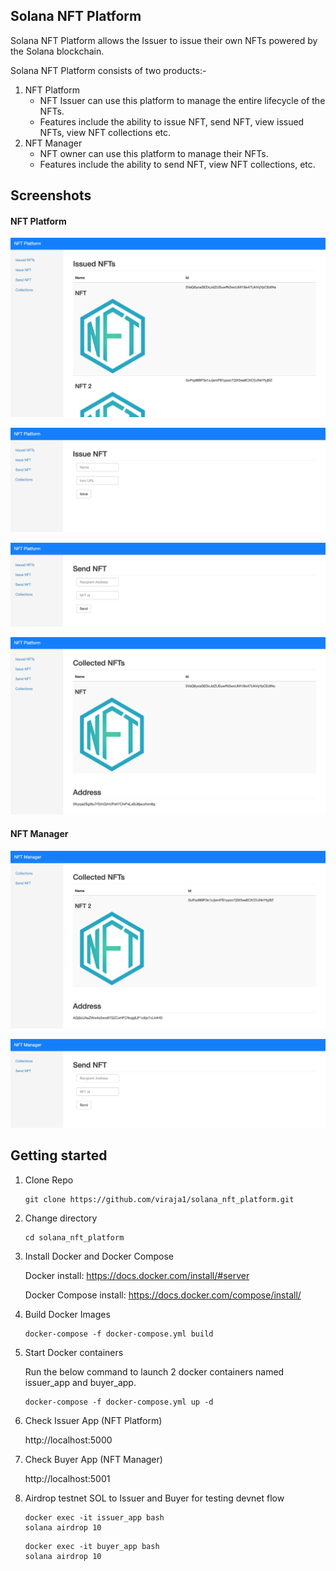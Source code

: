 ## Solana NFT Platform
Solana NFT Platform allows the Issuer to issue their own NFTs powered by the Solana blockchain. 

Solana NFT Platform consists of two products:-

1. NFT Platform
    * NFT Issuer can use this platform to manage the entire lifecycle of the NFTs.
    * Features include the ability to issue NFT, send NFT, view issued NFTs, view NFT collections etc.
2. NFT Manager
    * NFT owner can use this platform to manage their NFTs.
    * Features include the ability to send NFT, view NFT collections, etc.


## Screenshots

#### NFT Platform
![](screenshots/issuer_issued_nfts.png)

![](screenshots/issuer_issue_nft.png)

![](screenshots/issuer_send_nft.png)

![](screenshots/issuer_collections.png)

#### NFT Manager
![](screenshots/buyer_collections.png)

![](screenshots/buyer_send_nft.png)


## Getting started

1) Clone Repo
   ```
   git clone https://github.com/viraja1/solana_nft_platform.git 
   ```
   
2) Change directory
   ```
   cd solana_nft_platform
   ```
   
3) Install Docker and Docker Compose

   Docker install: https://docs.docker.com/install/#server
   
   Docker Compose install: https://docs.docker.com/compose/install/
   
4) Build Docker Images    
   ```
   docker-compose -f docker-compose.yml build     
   ```
   
5) Start Docker containers

   Run the below command to launch 2 docker containers named issuer_app and buyer_app. 
   
   ```
   docker-compose -f docker-compose.yml up -d     
   ```
   
6) Check Issuer App (NFT Platform)

   http://localhost:5000
   
7) Check Buyer App (NFT Manager)

   http://localhost:5001
   
8) Airdrop testnet SOL to Issuer and Buyer for testing devnet flow

   ```
   docker exec -it issuer_app bash
   solana airdrop 10
   ```
   
   ```
   docker exec -it buyer_app bash
   solana airdrop 10
   ```
